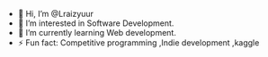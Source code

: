 - 👋 Hi, I’m @Lraizyuur
- 👀 I’m interested in Software Development.
- 🌱 I’m currently learning Web development.
- ⚡ Fun fact: Competitive programming ,Indie development ,kaggle

<!---
Lraizyuur/Lraizyuur is a ✨ special ✨ repository because its `README.md` (this file) appears on your GitHub profile.
You can click the Preview link to take a look at your changes.
--->
